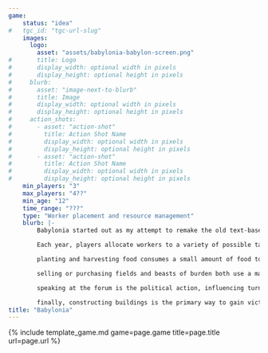 ```yaml
---
game:
    status: "idea"
#   tgc_id: "tgc-url-slug"
    images:
      logo:
        asset: "assets/babylonia-babylon-screen.png"
#       title: Logo
#       display_width: optional width in pixels
#       display_height: optional height in pixels
#     blurb:
#       asset: "image-next-to-blurb"
#       title: Image
#       display_width: optional width in pixels
#       display_height: optional height in pixels
#     action_shots:
#       - asset: "action-shot"
#         title: Action Shot Name
#         display_width: optional width in pixels
#         display_height: optional height in pixels
#       - asset: "action-shot"
#         title: Action Shot Name
#         display_width: optional width in pixels
#         display_height: optional height in pixels
    min_players: "3"
    max_players: "4??"
    min_age: "12"
    time_range: "???"
    type: "Worker placement and resource management"
    blurb: |-
        Babylonia started out as my attempt to remake the old text-based computer game "Hamurabi", and evolved into a worker placement and competitive bidding game.

        Each year, players allocate workers to a variety of possible tasks:  planting and harvesting food, selling or purchasing fields, selling or purchasing beasts of burden, speaking at the forum, or helping to construct buildings.

        planting and harvesting food consumes a small amount of food to be used for seed, and then adds a (usually larger) amount of food based on a random harvest result.

        selling or purchasing fields and beasts of burden both use a market system that changes the price based on the number of buyers and sellers at any one time; the price is paid in food.  Beasts of burden can act as additional workers when paired with an actual worker.

        speaking at the forum is the political action, influencing turn order.

        finally, constructing buildings is the primary way to gain victory points:  when a building is constructed, it is added to the kingdom which contributed the most work into building it by dedicating workers (and beasts of burden) to the building's construction (this is the "competitive bidding" part of the game).  small and medium sized buildings have effects on the yearly management of the kingdom, and the large monuments give bonus victory points at the end of the game.
title: "Babylonia"
---
```

{% include template_game.md game=page.game title=page.title url=page.url %}
